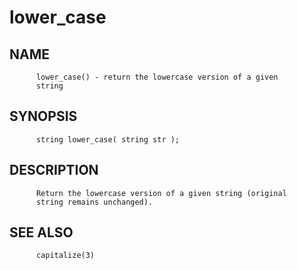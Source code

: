 # lower_case
## NAME
          lower_case() - return the lowercase version of a given
          string

## SYNOPSIS
          string lower_case( string str );

## DESCRIPTION
          Return the lowercase version of a given string (original
          string remains unchanged).

## SEE ALSO
          capitalize(3)
